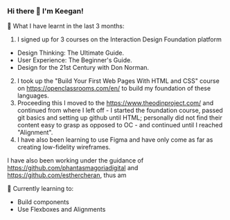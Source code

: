 ### Hi there 👋 I'm Keegan!

📖 What I have learnt in the last 3 months:
1. I signed up for 3 courses on the Interaction Design Foundation platform
  * Design Thinking: The Ultimate Guide.
  * User Experience: The Beginner's Guide.
  * Design for the 21st Century with Don Norman.
2. I took up the "Build Your First Web Pages With HTML and CSS" course on https://openclassrooms.com/en/ to build my foundation of these languages.
3. Proceeding this I moved to the https://www.theodinproject.com/ and continued from where I left off - I started the foundation course, passed git basics and setting up github until HTML; personally did not find their content easy to grasp as opposed to OC - and continued until I reached "Alignment".
4. I have also been learning to use Figma and have only come as far as creating low-fidelity wireframes.

I have also been working under the guidance of https://github.com/phantasmagoriadigital and https://github.com/esthercheran, thus am

🌱 Currently learning to:
- Build components
- Use Flexboxes and Alignments

